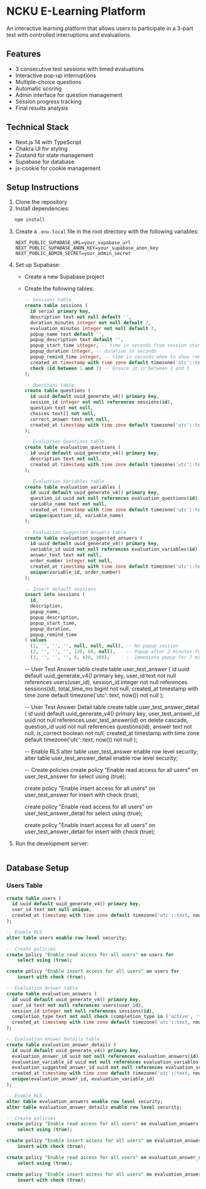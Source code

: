 # NCKU E-Learning Platform

An interactive learning platform that allows users to participate in a 3-part test with controlled interruptions and evaluations.

## Features

- 3 consecutive test sessions with timed evaluations
- Interactive pop-up interruptions
- Multiple-choice questions
- Automatic scoring
- Admin interface for question management
- Session progress tracking
- Final results analysis

## Technical Stack

- Next.js 14 with TypeScript
- Chakra UI for styling
- Zustand for state management
- Supabase for database
- js-cookie for cookie management

## Setup Instructions

1. Clone the repository
2. Install dependencies:
```bash
   npm install
   ```

3. Create a `.env.local` file in the root directory with the following variables:
   ```
   NEXT_PUBLIC_SUPABASE_URL=your_supabase_url
   NEXT_PUBLIC_SUPABASE_ANON_KEY=your_supabase_anon_key
   NEXT_PUBLIC_ADMIN_SECRET=your_admin_secret
   ```

4. Set up Supabase:
   - Create a new Supabase project
   - Create the following tables:
     ```sql
     -- Sessions table
     create table sessions (
       id serial primary key,
       description text not null default '',
       duration_minutes integer not null default 7,
       evaluation_minutes integer not null default 3,
       popup_name text default '',
       popup_description text default '',
       popup_start_time integer, -- time in seconds from session start
       popup_duration integer, -- duration in seconds
       popup_remind_time integer, -- time in seconds when to show reminder, null for no reminder
       created_at timestamp with time zone default timezone('utc'::text, now()) not null,
       check (id between 1 and 3) -- Ensure id is between 1 and 3
     );

     -- Questions table
     create table questions (
       id uuid default uuid_generate_v4() primary key,
       session_id integer not null references sessions(id),
       question text not null,
       choices text[] not null,
       correct_answer text not null,
       created_at timestamp with time zone default timezone('utc'::text, now()) not null
     );

     -- Evaluation Questions table
     create table evaluation_questions (
       id uuid default uuid_generate_v4() primary key,
       description text not null,
       created_at timestamp with time zone default timezone('utc'::text, now()) not null
     );

     -- Evaluation Variables table
     create table evaluation_variables (
       id uuid default uuid_generate_v4() primary key,
       question_id uuid not null references evaluation_questions(id) on delete cascade,
       variable_name text not null,
       created_at timestamp with time zone default timezone('utc'::text, now()) not null,
       unique(question_id, variable_name)
     );

     -- Evaluation Suggested Answers table
     create table evaluation_suggested_answers (
       id uuid default uuid_generate_v4() primary key,
       variable_id uuid not null references evaluation_variables(id) on delete cascade,
       answer_text text not null,
       order_number integer not null,
       created_at timestamp with time zone default timezone('utc'::text, now()) not null,
       unique(variable_id, order_number)
     );

     -- Insert default sessions
     insert into sessions (
       id,
       description,
       popup_name,
       popup_description,
       popup_start_time,
       popup_duration,
       popup_remind_time
     ) values
       (1, '', '', '', null, null, null), -- No popup session
       (2, '', '', '', 120, 60, null),    -- Popup after 2 minutes for 1 minute
       (3, '', '', '', 0, 420, 300);      -- Immediate popup for 7 minutes with reminder at 5 minutes
     ```

     -- User Test Answer table
     create table user_test_answer (
       id uuid default uuid_generate_v4() primary key,
       user_id text not null references users(user_id),
       session_id integer not null references sessions(id),
       total_time_ms bigint not null,
       created_at timestamp with time zone default timezone('utc'::text, now()) not null
     );

     -- User Test Answer Detail table
     create table user_test_answer_detail (
       id uuid default uuid_generate_v4() primary key,
       user_test_answer_id uuid not null references user_test_answer(id) on delete cascade,
       question_id uuid not null references questions(id),
       answer text not null,
       is_correct boolean not null,
       created_at timestamp with time zone default timezone('utc'::text, now()) not null
     );

     -- Enable RLS
     alter table user_test_answer enable row level security;
     alter table user_test_answer_detail enable row level security;

     -- Create policies
     create policy "Enable read access for all users" on user_test_answer for
         select using (true);

     create policy "Enable insert access for all users" on user_test_answer for
         insert with check (true);

     create policy "Enable read access for all users" on user_test_answer_detail for
         select using (true);

     create policy "Enable insert access for all users" on user_test_answer_detail for
         insert with check (true);

5. Run the development server:
   ```

## Database Setup

### Users Table
```sql
create table users (
  id uuid default uuid_generate_v4() primary key,
  user_id text not null unique,
  created_at timestamp with time zone default timezone('utc'::text, now()) not null
);

-- Enable RLS
alter table users enable row level security;

-- Create policies
create policy "Enable read access for all users" on users for
    select using (true);

create policy "Enable insert access for all users" on users for
    insert with check (true);

-- Evaluation Answer table
create table evaluation_answers (
  id uuid default uuid_generate_v4() primary key,
  user_id text not null references users(user_id),
  session_id integer not null references sessions(id),
  completion_type text not null check (completion_type in ('active', 'timeout')),
  created_at timestamp with time zone default timezone('utc'::text, now()) not null
);

-- Evaluation Answer Details table
create table evaluation_answer_details (
  id uuid default uuid_generate_v4() primary key,
  evaluation_answer_id uuid not null references evaluation_answers(id) on delete cascade,
  evaluation_variable_id uuid not null references evaluation_variables(id),
  evaluation_suggested_answer_id uuid not null references evaluation_suggested_answers(id),
  created_at timestamp with time zone default timezone('utc'::text, now()) not null,
  unique(evaluation_answer_id, evaluation_variable_id)
);

-- Enable RLS
alter table evaluation_answers enable row level security;
alter table evaluation_answer_details enable row level security;

-- Create policies
create policy "Enable read access for all users" on evaluation_answers for
    select using (true);

create policy "Enable insert access for all users" on evaluation_answers for
    insert with check (true);

create policy "Enable read access for all users" on evaluation_answer_details for
    select using (true);

create policy "Enable insert access for all users" on evaluation_answer_details for
    insert with check (true);